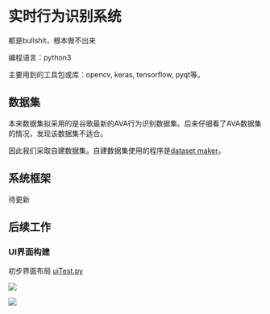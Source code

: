 # 实时行为识别系统

都是bullshit，根本做不出来

编程语言：python3

主要用到的工具包或库：opencv, keras, tensorflow, pyqt等。


## 数据集

本来数据集拟采用的是谷歌最新的AVA行为识别数据集。后来仔细看了AVA数据集的情况，发现该数据集不适合。

因此我们采取自建数据集。自建数据集使用的程序是[dataset maker](https://github.com/TianzhongSong/Dataset-maker-for-action-recognition)。

## 系统框架
待更新

## 后续工作

### UI界面构建

初步界面布局 [uiTest.py](https://github.com/TianzhongSong/Real-time-action-recognition-system/blob/master/ui/uiTest.py)

![](https://github.com/TianzhongSong/Real-time-action-recognition-system/blob/master/files/jiemian.png)


![](https://github.com/TianzhongSong/Action-Recognition-Research/blob/master/files/pose.gif)
